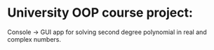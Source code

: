 # University OOP course project:
Console -> GUI app for solving second degree polynomial in real and complex numbers.
